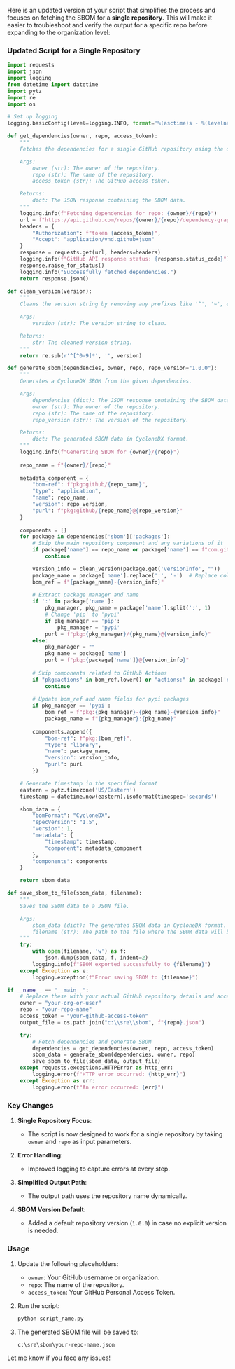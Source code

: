Here is an updated version of your script that simplifies the process and focuses on fetching the SBOM for a **single repository**. This will make it easier to troubleshoot and verify the output for a specific repo before expanding to the organization level:

### Updated Script for a Single Repository

```python
import requests
import json
import logging
from datetime import datetime
import pytz
import re
import os

# Set up logging
logging.basicConfig(level=logging.INFO, format='%(asctime)s - %(levelname)s - %(message)s')

def get_dependencies(owner, repo, access_token):
    """
    Fetches the dependencies for a single GitHub repository using the dependency graph API.

    Args:
        owner (str): The owner of the repository.
        repo (str): The name of the repository.
        access_token (str): The GitHub access token.

    Returns:
        dict: The JSON response containing the SBOM data.
    """
    logging.info(f"Fetching dependencies for repo: {owner}/{repo}")
    url = f"https://api.github.com/repos/{owner}/{repo}/dependency-graph/sbom"
    headers = {
        "Authorization": f"token {access_token}",
        "Accept": "application/vnd.github+json"
    }
    response = requests.get(url, headers=headers)
    logging.info(f"GitHub API response status: {response.status_code}")
    response.raise_for_status()
    logging.info("Successfully fetched dependencies.")
    return response.json()

def clean_version(version):
    """
    Cleans the version string by removing any prefixes like '^', '~', etc.

    Args:
        version (str): The version string to clean.

    Returns:
        str: The cleaned version string.
    """
    return re.sub(r'^[^0-9]*', '', version)

def generate_sbom(dependencies, owner, repo, repo_version="1.0.0"):
    """
    Generates a CycloneDX SBOM from the given dependencies.

    Args:
        dependencies (dict): The JSON response containing the SBOM data.
        owner (str): The owner of the repository.
        repo (str): The name of the repository.
        repo_version (str): The version of the repository.

    Returns:
        dict: The generated SBOM data in CycloneDX format.
    """
    logging.info(f"Generating SBOM for {owner}/{repo}")
    
    repo_name = f"{owner}/{repo}"
    
    metadata_component = {
        "bom-ref": f"pkg:github/{repo_name}",
        "type": "application",
        "name": repo_name,
        "version": repo_version,
        "purl": f"pkg:github/{repo_name}@{repo_version}"
    }
    
    components = []
    for package in dependencies['sbom']['packages']:
        # Skip the main repository component and any variations of it
        if package['name'] == repo_name or package['name'] == f"com.github.{repo_name}":
            continue

        version_info = clean_version(package.get('versionInfo', ""))
        package_name = package['name'].replace(':', '-')  # Replace colon with hyphen
        bom_ref = f"{package_name}-{version_info}"
        
        # Extract package manager and name
        if ':' in package['name']:
            pkg_manager, pkg_name = package['name'].split(':', 1)
            # Change 'pip' to 'pypi'
            if pkg_manager == 'pip':
                pkg_manager = 'pypi'
            purl = f"pkg:{pkg_manager}/{pkg_name}@{version_info}"
        else:
            pkg_manager = ""
            pkg_name = package['name']
            purl = f"pkg:{package['name']}@{version_info}"
        
        # Skip components related to GitHub Actions
        if "pkg:actions" in bom_ref.lower() or "actions:" in package['name'].lower():
            continue
        
        # Update bom_ref and name fields for pypi packages
        if pkg_manager == 'pypi':
            bom_ref = f"pkg:{pkg_manager}-{pkg_name}-{version_info}"
            package_name = f"{pkg_manager}:{pkg_name}"
        
        components.append({
            "bom-ref": f"pkg:{bom_ref}",
            "type": "library",
            "name": package_name,
            "version": version_info,
            "purl": purl
        })

    # Generate timestamp in the specified format
    eastern = pytz.timezone('US/Eastern')
    timestamp = datetime.now(eastern).isoformat(timespec='seconds')

    sbom_data = {
        "bomFormat": "CycloneDX",
        "specVersion": "1.5",
        "version": 1,
        "metadata": {
            "timestamp": timestamp,
            "component": metadata_component
        },
        "components": components
    }

    return sbom_data

def save_sbom_to_file(sbom_data, filename):
    """
    Saves the SBOM data to a JSON file.

    Args:
        sbom_data (dict): The generated SBOM data in CycloneDX format.
        filename (str): The path to the file where the SBOM data will be saved.
    """
    try:
        with open(filename, 'w') as f:
            json.dump(sbom_data, f, indent=2)
        logging.info(f"SBOM exported successfully to {filename}")
    except Exception as e:
        logging.exception(f"Error saving SBOM to {filename}")

if __name__ == "__main__":
    # Replace these with your actual GitHub repository details and access token
    owner = "your-org-or-user"
    repo = "your-repo-name"
    access_token = "your-github-access-token"
    output_file = os.path.join("c:\\sre\\sbom", f"{repo}.json")

    try:
        # Fetch dependencies and generate SBOM
        dependencies = get_dependencies(owner, repo, access_token)
        sbom_data = generate_sbom(dependencies, owner, repo)
        save_sbom_to_file(sbom_data, output_file)
    except requests.exceptions.HTTPError as http_err:
        logging.error(f"HTTP error occurred: {http_err}")
    except Exception as err:
        logging.error(f"An error occurred: {err}")
```

### Key Changes
1. **Single Repository Focus**:
   - The script is now designed to work for a single repository by taking `owner` and `repo` as input parameters.

2. **Error Handling**:
   - Improved logging to capture errors at every step.

3. **Simplified Output Path**:
   - The output path uses the repository name dynamically.

4. **SBOM Version Default**:
   - Added a default repository version (`1.0.0`) in case no explicit version is needed.

### Usage
1. Update the following placeholders:
   - `owner`: Your GitHub username or organization.
   - `repo`: The name of the repository.
   - `access_token`: Your GitHub Personal Access Token.

2. Run the script:
   ```bash
   python script_name.py
   ```

3. The generated SBOM file will be saved to:
   ```
   c:\sre\sbom\your-repo-name.json
   ```

Let me know if you face any issues!
